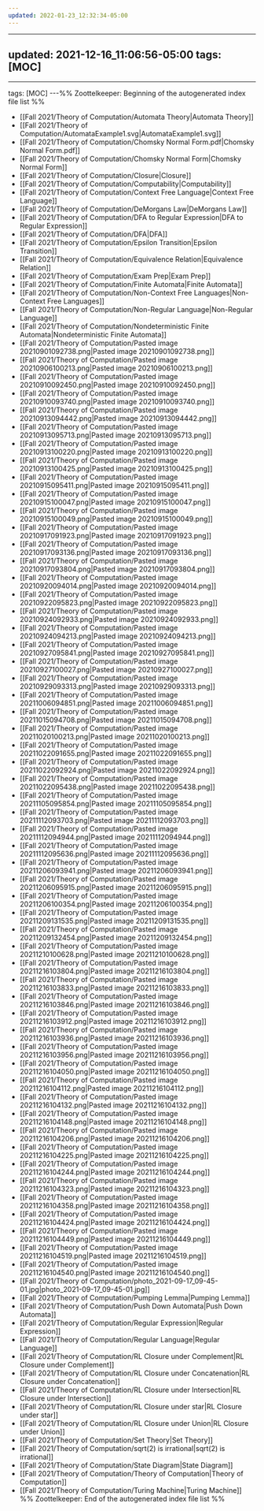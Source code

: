 ```yaml
---
updated: 2022-01-23_12:32:34-05:00
---
```

---
updated: 2021-12-16_11:06:56-05:00
tags: [MOC]
---
---
tags: [MOC]
---%% Zoottelkeeper: Beginning of the autogenerated index file list  %%
-  [[Fall 2021/Theory of Computation/Automata Theory|Automata Theory]]
-  [[Fall 2021/Theory of Computation/AutomataExample1.svg|AutomataExample1.svg]]
-  [[Fall 2021/Theory of Computation/Chomsky Normal Form.pdf|Chomsky Normal Form.pdf]]
-  [[Fall 2021/Theory of Computation/Chomsky Normal Form|Chomsky Normal Form]]
-  [[Fall 2021/Theory of Computation/Closure|Closure]]
-  [[Fall 2021/Theory of Computation/Computability|Computability]]
-  [[Fall 2021/Theory of Computation/Context Free Language|Context Free Language]]
-  [[Fall 2021/Theory of Computation/DeMorgans Law|DeMorgans Law]]
-  [[Fall 2021/Theory of Computation/DFA to Regular Expression|DFA to Regular Expression]]
-  [[Fall 2021/Theory of Computation/DFA|DFA]]
-  [[Fall 2021/Theory of Computation/Epsilon Transition|Epsilon Transition]]
-  [[Fall 2021/Theory of Computation/Equivalence Relation|Equivalence Relation]]
-  [[Fall 2021/Theory of Computation/Exam Prep|Exam Prep]]
-  [[Fall 2021/Theory of Computation/Finite Automata|Finite Automata]]
-  [[Fall 2021/Theory of Computation/Non-Context Free Languages|Non-Context Free Languages]]
-  [[Fall 2021/Theory of Computation/Non-Regular Language|Non-Regular Language]]
-  [[Fall 2021/Theory of Computation/Nondeterministic Finite Automata|Nondeterministic Finite Automata]]
-  [[Fall 2021/Theory of Computation/Pasted image 20210901092738.png|Pasted image 20210901092738.png]]
-  [[Fall 2021/Theory of Computation/Pasted image 20210906100213.png|Pasted image 20210906100213.png]]
-  [[Fall 2021/Theory of Computation/Pasted image 20210910092450.png|Pasted image 20210910092450.png]]
-  [[Fall 2021/Theory of Computation/Pasted image 20210910093740.png|Pasted image 20210910093740.png]]
-  [[Fall 2021/Theory of Computation/Pasted image 20210913094442.png|Pasted image 20210913094442.png]]
-  [[Fall 2021/Theory of Computation/Pasted image 20210913095713.png|Pasted image 20210913095713.png]]
-  [[Fall 2021/Theory of Computation/Pasted image 20210913100220.png|Pasted image 20210913100220.png]]
-  [[Fall 2021/Theory of Computation/Pasted image 20210913100425.png|Pasted image 20210913100425.png]]
-  [[Fall 2021/Theory of Computation/Pasted image 20210915095411.png|Pasted image 20210915095411.png]]
-  [[Fall 2021/Theory of Computation/Pasted image 20210915100047.png|Pasted image 20210915100047.png]]
-  [[Fall 2021/Theory of Computation/Pasted image 20210915100049.png|Pasted image 20210915100049.png]]
-  [[Fall 2021/Theory of Computation/Pasted image 20210917091923.png|Pasted image 20210917091923.png]]
-  [[Fall 2021/Theory of Computation/Pasted image 20210917093136.png|Pasted image 20210917093136.png]]
-  [[Fall 2021/Theory of Computation/Pasted image 20210917093804.png|Pasted image 20210917093804.png]]
-  [[Fall 2021/Theory of Computation/Pasted image 20210920094014.png|Pasted image 20210920094014.png]]
-  [[Fall 2021/Theory of Computation/Pasted image 20210922095823.png|Pasted image 20210922095823.png]]
-  [[Fall 2021/Theory of Computation/Pasted image 20210924092933.png|Pasted image 20210924092933.png]]
-  [[Fall 2021/Theory of Computation/Pasted image 20210924094213.png|Pasted image 20210924094213.png]]
-  [[Fall 2021/Theory of Computation/Pasted image 20210927095841.png|Pasted image 20210927095841.png]]
-  [[Fall 2021/Theory of Computation/Pasted image 20210927100027.png|Pasted image 20210927100027.png]]
-  [[Fall 2021/Theory of Computation/Pasted image 20210929093313.png|Pasted image 20210929093313.png]]
-  [[Fall 2021/Theory of Computation/Pasted image 20211006094851.png|Pasted image 20211006094851.png]]
-  [[Fall 2021/Theory of Computation/Pasted image 20211015094708.png|Pasted image 20211015094708.png]]
-  [[Fall 2021/Theory of Computation/Pasted image 20211020100213.png|Pasted image 20211020100213.png]]
-  [[Fall 2021/Theory of Computation/Pasted image 20211022091655.png|Pasted image 20211022091655.png]]
-  [[Fall 2021/Theory of Computation/Pasted image 20211022092924.png|Pasted image 20211022092924.png]]
-  [[Fall 2021/Theory of Computation/Pasted image 20211022095438.png|Pasted image 20211022095438.png]]
-  [[Fall 2021/Theory of Computation/Pasted image 20211105095854.png|Pasted image 20211105095854.png]]
-  [[Fall 2021/Theory of Computation/Pasted image 20211112093703.png|Pasted image 20211112093703.png]]
-  [[Fall 2021/Theory of Computation/Pasted image 20211112094944.png|Pasted image 20211112094944.png]]
-  [[Fall 2021/Theory of Computation/Pasted image 20211112095636.png|Pasted image 20211112095636.png]]
-  [[Fall 2021/Theory of Computation/Pasted image 20211206093941.png|Pasted image 20211206093941.png]]
-  [[Fall 2021/Theory of Computation/Pasted image 20211206095915.png|Pasted image 20211206095915.png]]
-  [[Fall 2021/Theory of Computation/Pasted image 20211206100354.png|Pasted image 20211206100354.png]]
-  [[Fall 2021/Theory of Computation/Pasted image 20211209131535.png|Pasted image 20211209131535.png]]
-  [[Fall 2021/Theory of Computation/Pasted image 20211209132454.png|Pasted image 20211209132454.png]]
-  [[Fall 2021/Theory of Computation/Pasted image 20211210100628.png|Pasted image 20211210100628.png]]
-  [[Fall 2021/Theory of Computation/Pasted image 20211216103804.png|Pasted image 20211216103804.png]]
-  [[Fall 2021/Theory of Computation/Pasted image 20211216103833.png|Pasted image 20211216103833.png]]
-  [[Fall 2021/Theory of Computation/Pasted image 20211216103846.png|Pasted image 20211216103846.png]]
-  [[Fall 2021/Theory of Computation/Pasted image 20211216103912.png|Pasted image 20211216103912.png]]
-  [[Fall 2021/Theory of Computation/Pasted image 20211216103936.png|Pasted image 20211216103936.png]]
-  [[Fall 2021/Theory of Computation/Pasted image 20211216103956.png|Pasted image 20211216103956.png]]
-  [[Fall 2021/Theory of Computation/Pasted image 20211216104050.png|Pasted image 20211216104050.png]]
-  [[Fall 2021/Theory of Computation/Pasted image 20211216104112.png|Pasted image 20211216104112.png]]
-  [[Fall 2021/Theory of Computation/Pasted image 20211216104132.png|Pasted image 20211216104132.png]]
-  [[Fall 2021/Theory of Computation/Pasted image 20211216104148.png|Pasted image 20211216104148.png]]
-  [[Fall 2021/Theory of Computation/Pasted image 20211216104206.png|Pasted image 20211216104206.png]]
-  [[Fall 2021/Theory of Computation/Pasted image 20211216104225.png|Pasted image 20211216104225.png]]
-  [[Fall 2021/Theory of Computation/Pasted image 20211216104244.png|Pasted image 20211216104244.png]]
-  [[Fall 2021/Theory of Computation/Pasted image 20211216104323.png|Pasted image 20211216104323.png]]
-  [[Fall 2021/Theory of Computation/Pasted image 20211216104358.png|Pasted image 20211216104358.png]]
-  [[Fall 2021/Theory of Computation/Pasted image 20211216104424.png|Pasted image 20211216104424.png]]
-  [[Fall 2021/Theory of Computation/Pasted image 20211216104449.png|Pasted image 20211216104449.png]]
-  [[Fall 2021/Theory of Computation/Pasted image 20211216104519.png|Pasted image 20211216104519.png]]
-  [[Fall 2021/Theory of Computation/Pasted image 20211216104540.png|Pasted image 20211216104540.png]]
-  [[Fall 2021/Theory of Computation/photo_2021-09-17_09-45-01.jpg|photo_2021-09-17_09-45-01.jpg]]
-  [[Fall 2021/Theory of Computation/Pumping Lemma|Pumping Lemma]]
-  [[Fall 2021/Theory of Computation/Push Down Automata|Push Down Automata]]
-  [[Fall 2021/Theory of Computation/Regular Expression|Regular Expression]]
-  [[Fall 2021/Theory of Computation/Regular Language|Regular Language]]
-  [[Fall 2021/Theory of Computation/RL Closure under Complement|RL Closure under Complement]]
-  [[Fall 2021/Theory of Computation/RL Closure under Concatenation|RL Closure under Concatenation]]
-  [[Fall 2021/Theory of Computation/RL Closure under Intersection|RL Closure under Intersection]]
-  [[Fall 2021/Theory of Computation/RL Closure under star|RL Closure under star]]
-  [[Fall 2021/Theory of Computation/RL Closure under Union|RL Closure under Union]]
-  [[Fall 2021/Theory of Computation/Set Theory|Set Theory]]
-  [[Fall 2021/Theory of Computation/sqrt(2) is irrational|sqrt(2) is irrational]]
-  [[Fall 2021/Theory of Computation/State Diagram|State Diagram]]
-  [[Fall 2021/Theory of Computation/Theory of Computation|Theory of Computation]]
-  [[Fall 2021/Theory of Computation/Turing Machine|Turing Machine]]
%% Zoottelkeeper: End of the autogenerated index file list  %%
